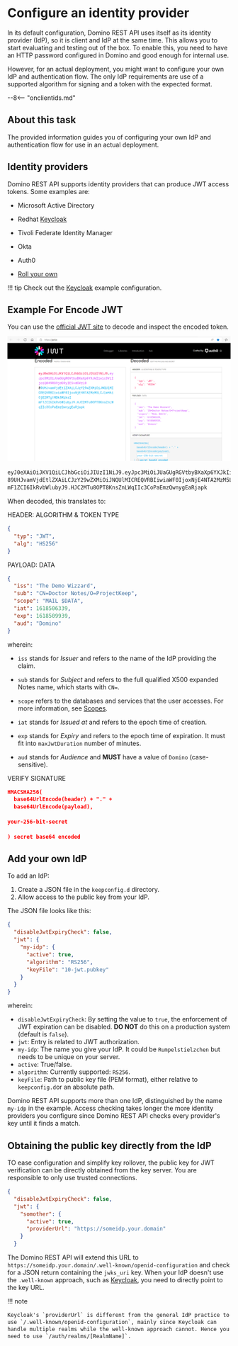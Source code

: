 # Configure an identity provider

In its default configuration, Domino REST API uses itself as its identity provider (IdP), so it is client and IdP at the same time.
This allows you to start evaluating and testing out of the box. To enable this, you need to have an HTTP password configured in Domino and good enough for internal use.

However, for an actual deployment, you might want to configure your own IdP and authentication flow. The only IdP requirements are use of a supported algorithm for signing and a token with the expected format.

--8<-- "onclientids.md"

## About this task

The provided information guides you of configuring your own IdP and authentication flow for use in an actual deployment.

## Identity providers

Domino REST API supports identity providers that can produce JWT access tokens. Some examples are:

- Microsoft Active Directory
- Redhat [Keycloak](https://keycloak.org/)

- Tivoli Federate Identity Manager
- Okta
- Auth0

- [Roll your own](../../references/security/customIdp.md)

<!-- prettier-ignore -->
!!! tip
    Check out the [Keycloak](configuringKeycloak.md) example configuration.

## Example For Encode JWT

You can use the [official JWT site](https://jwt.io/) to decode and inspect the encoded token.

![JWT Encode & Decode](../../assets/images/JWTEncode&Decode.png)

```bash
eyJ0eXAiOiJKV1QiLCJhbGciOiJIUzI1NiJ9.eyJpc3MiOiJUaGUgRGVtbyBXaXp6YXJkIiwic3ViIjoiQ049RG9jdG9yIE5vdGVzL0
89UHJvamVjdEtlZXAiLCJzY29wZXMiOiJNQUlMICREQVRBIiwiaWF0IjoxNjE4NTA2MzM5LCJleHAiOjE2MTg1MDk5MzksI
mF1ZCI6IkRvbWlubyJ9.HJC2MTu8OPT8KnsZnLWqIIc3CoPaEmzQwnygEaRjapk
```

When decoded, this translates to:

HEADER: ALGORITHM & TOKEN TYPE

```json
{
  "typ": "JWT",
  "alg": "HS256"
}
```

PAYLOAD: DATA

```json
{
  "iss": "The Demo Wizzard",
  "sub": "CN=Doctor Notes/O=ProjectKeep",
  "scope": "MAIL $DATA",
  "iat": 1618506339,
  "exp": 1618509939,
  "aud": "Domino"
}
```

wherein:

- `iss` stands for _Issuer_ and refers to the name of the IdP providing the claim.
- `sub` stands for _Subject_ and refers to the full qualified X500 expanded Notes name, which starts with `CN=`.
- `scope` refers to the databases and services that the user accesses. For more information, see [Scopes](../../references/usingdominorestapi/scopes.md).

- `iat` stands for _Issued at_ and refers to the epoch time of creation.
- `exp` stands for _Expiry_ and refers to the epoch time of expiration. It must fit into `maxJwtDuration` number of minutes.
- `aud` stands for _Audience_ and **MUST** have a value of `Domino` (case-sensitive).

VERIFY SIGNATURE

```json
HMACSHA256(
  base64UrlEncode(header) + "." +
  base64UrlEncode(payload),

your-256-bit-secret

) secret base64 encoded
```

## Add your own IdP

To add an IdP:

1. Create a JSON file in the `keepconfig.d` directory.
2. Allow access to the public key from your IdP.

The JSON file looks like this:

```json
{
  "disableJwtExpiryCheck": false,
  "jwt": {
    "my-idp": {
      "active": true,
      "algorithm": "RS256",
      "keyFile": "10-jwt.pubkey"
    }
  }
}
```

wherein:

- `disableJwtExpiryCheck`: By setting the value to `true`, the enforcement of JWT expiration can be disabled. **DO NOT** do this on a production system (default is `false`).
- `jwt`: Entry is related to JWT authorization.
- `my-idp`: The name you give your IdP. It could be `Rumpelstielzchen` but needs to be unique on your server.
- `active`: True/false.
- `algorithm`: Currently supported: `RS256`.
- `keyFile`: Path to public key file (PEM format), either relative to `keepconfig.d`or an absolute path.

Domino REST API supports more than one IdP, distinguished by the name `my-idp` in the example. Access checking takes longer the more identity providers you configure since Domino REST API checks every provider's key until it finds a match.

## Obtaining the public key directly from the IdP

TO ease configuration and simplify key rollover, the public key for JWT verification can be directly obtained from the key server. You are responsible to only use trusted connections.

```json
{
  "disableJwtExpiryCheck": false,
  "jwt": {
    "somother": {
      "active": true,
      "providerUrl": "https://someidp.your.domain"
    }
  }
```

The Domino REST API will extend this URL to `https://someidp.your.domain/.well-known/openid-configuration` and check for a JSON return containing the `jwks_uri` key. When your IdP doesn't use the `.well-known` approach, such as [Keycloak](./configuringKeycloak.md), you need to directly point to the key URL.

!!! note

    Keycloak's `providerUrl` is different from the general IdP practice to use `/.well-known/openid-configuration`, mainly since Keycloak can handle multiple realms while the well-known approach cannot. Hence you need to use `/auth/realms/[RealmName]`.
